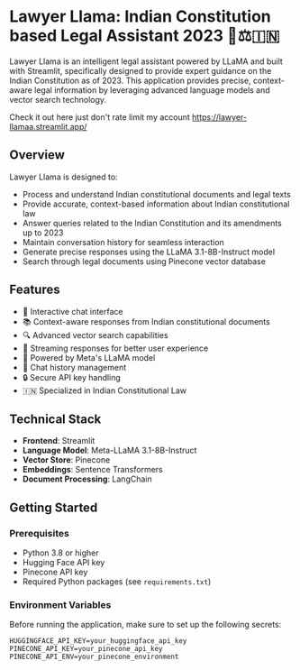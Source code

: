 # Lawyer Llama: Indian Constitution based Legal Assistant 2023 🦙⚖️🇮🇳

Lawyer Llama is an intelligent legal assistant powered by LLaMA and built with Streamlit, specifically designed to provide expert guidance on the Indian Constitution as of 2023. This application provides precise, context-aware legal information by leveraging advanced language models and vector search technology.

Check it out here just don't rate limit my account https://lawyer-llamaa.streamlit.app/

## Overview

Lawyer Llama is designed to:
- Process and understand Indian constitutional documents and legal texts
- Provide accurate, context-based information about Indian constitutional law
- Answer queries related to the Indian Constitution and its amendments up to 2023
- Maintain conversation history for seamless interaction
- Generate precise responses using the LLaMA 3.1-8B-Instruct model
- Search through legal documents using Pinecone vector database

## Features

- 💬 Interactive chat interface
- 📚 Context-aware responses from Indian constitutional documents
- 🔍 Advanced vector search capabilities
- 🔄 Streaming responses for better user experience
- 🧠 Powered by Meta's LLaMA model
- 📝 Chat history management
- 🔒 Secure API key handling
- 🇮🇳 Specialized in Indian Constitutional Law

## Technical Stack

- **Frontend**: Streamlit
- **Language Model**: Meta-LLaMA 3.1-8B-Instruct
- **Vector Store**: Pinecone
- **Embeddings**: Sentence Transformers
- **Document Processing**: LangChain

## Getting Started

### Prerequisites

- Python 3.8 or higher
- Hugging Face API key
- Pinecone API key
- Required Python packages (see `requirements.txt`)

### Environment Variables

Before running the application, make sure to set up the following secrets:
```
HUGGINGFACE_API_KEY=your_huggingface_api_key
PINECONE_API_KEY=your_pinecone_api_key
PINECONE_API_ENV=your_pinecone_environment
```

